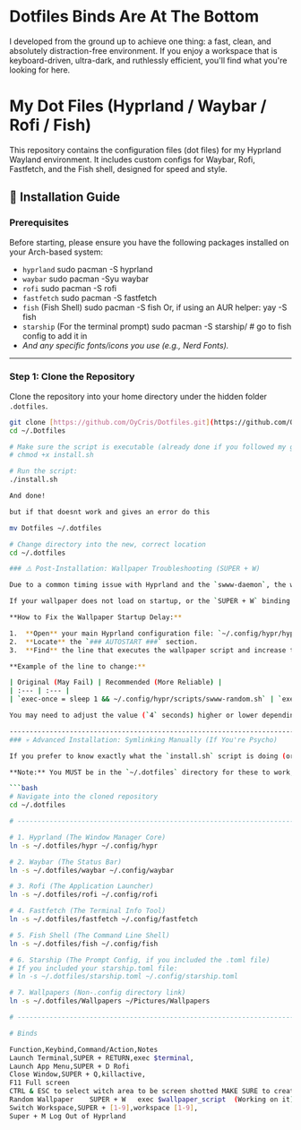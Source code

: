 # Dotfiles Binds Are At The Bottom 
I developed from the ground up to achieve one thing: a fast, clean, and absolutely distraction-free environment.  If you enjoy a workspace that is keyboard-driven, ultra-dark, and ruthlessly efficient, you'll find what you're looking for here.



# My Dot Files (Hyprland / Waybar / Rofi / Fish)

This repository contains the configuration files (dot files) for my Hyprland Wayland environment. It includes custom configs for Waybar, Rofi, Fastfetch, and the Fish shell, designed for speed and style.

## 🚀 Installation Guide

### Prerequisites

Before starting, please ensure you have the following packages installed on your Arch-based system:
* `hyprland` sudo pacman -S hyprland
* `waybar`   sudo pacman -Syu waybar
* `rofi`     sudo pacman -S rofi
* `fastfetch` sudo pacman -S fastfetch
* `fish` (Fish Shell) sudo pacman -S fish Or, if using an AUR helper: yay -S fish
* `starship` (For the terminal prompt) sudo pacman -S starship/ # go to fish config to add it in 
* *And any specific fonts/icons you use (e.g., Nerd Fonts).* 


-------------------------------------------------------------------------------------------------

### Step 1: Clone the Repository

Clone the repository into your home directory under the hidden folder `.dotfiles`.

```bash
git clone [https://github.com/OyCris/Dotfiles.git](https://github.com/OyCris/Dotfiles.git) ~/.dotfiles
cd ~/.Dotfiles 

# Make sure the script is executable (already done if you followed my guide)
# chmod +x install.sh 

# Run the script:
./install.sh

And done!

but if that doesnt work and gives an error do this

mv Dotfiles ~/.dotfiles

# Change directory into the new, correct location
cd ~/.dotfiles

### ⚠️ Post-Installation: Wallpaper Troubleshooting (SUPER + W)

Due to a common timing issue with Hyprland and the `swww-daemon`, the wallpaper script might fail to run on initial login, resulting in the error: `"Socket file not found..."`.

If your wallpaper does not load on startup, or the `SUPER + W` binding only works after manually running the script once, you may need to increase the startup delay.

**How to Fix the Wallpaper Startup Delay:**

1.  **Open** your main Hyprland configuration file: `~/.config/hypr/hyprland.conf` 
2.  **Locate** the `### AUTOSTART ###` section.
3.  **Find** the line that executes the wallpaper script and increase the `sleep` value.

**Example of the line to change:**

| Original (May Fail) | Recommended (More Reliable) |
| :--- | :--- |
| `exec-once = sleep 1 && ~/.config/hypr/scripts/swww-random.sh` | `exec-once = sleep 4 && ~/.config/hypr/scripts/swww-random.sh` |

You may need to adjust the value (`4` seconds) higher or lower depending on the speed of your hardware. A value between `3` and `5` seconds is usually a safe and reliable choice.

------------------------------------------------------------------------------------------------------------------------------------------------------------------------------------------------------------------------------------------
### 💀 Advanced Installation: Symlinking Manually (If You're Psycho)

If you prefer to know exactly what the `install.sh` script is doing (or if you are a true Arch Linux user who distrusts automation), here are the individual commands to create the symlinks for your configs.

**Note:** You MUST be in the `~/.dotfiles` directory for these to work, and you must manually delete or back up any existing config folders first!

```bash
# Navigate into the cloned repository
cd ~/.dotfiles

# -------------------------------------------------------------------------------------------------

# 1. Hyprland (The Window Manager Core)
ln -s ~/.dotfiles/hypr ~/.config/hypr

# 2. Waybar (The Status Bar)
ln -s ~/.dotfiles/waybar ~/.config/waybar

# 3. Rofi (The Application Launcher)
ln -s ~/.dotfiles/rofi ~/.config/rofi

# 4. Fastfetch (The Terminal Info Tool)
ln -s ~/.dotfiles/fastfetch ~/.config/fastfetch

# 5. Fish Shell (The Command Line Shell)
ln -s ~/.dotfiles/fish ~/.config/fish

# 6. Starship (The Prompt Config, if you included the .toml file)
# If you included your starship.toml file:
# ln -s ~/.dotfiles/starship.toml ~/.config/starship.toml 

# 7. Wallpapers (Non-.config directory link)
ln -s ~/.dotfiles/Wallpapers ~/Pictures/Wallpapers

# -------------------------------------------------------------------------------------------------

# Binds

Function,Keybind,Command/Action,Notes
Launch Terminal,SUPER + RETURN,exec $terminal,
Launch App Menu,SUPER + D Rofi 
Close Window,SUPER + Q,killactive,
F11 Full screen
CTRL & ESC to select witch area to be screen shotted MAKE SURE to create a directory with the title ~/Pictures/Screenshots/ for captures to save correctly.
Random Wallpaper	SUPER + W	exec $wallpaper_script	(Working on it) It might randomize the same image; just keep pressing until you get a new one.
Switch Workspace,SUPER + [1-9],workspace [1-9],
Super + M Log Out of Hyprland
